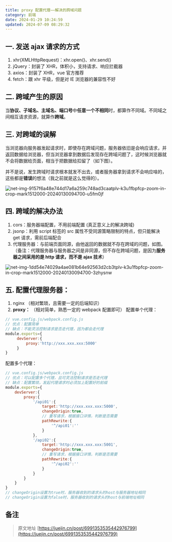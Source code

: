 ```yaml
---
title: proxy 配置代理——解决的跨域问题
category: 前端
date: 2024-01-29 10:24:59
updated: 2024-07-09 08:29:32
---
```

## 一. 发送 ajax 请求的方式

1. xhr(XMLHttpRequest)：xhr.open()、xhr.send()
2. jQuery：封装了 XHR，体积小，支持请求、响应拦截器
3. axios：封装了 XHR，vue 官方推荐
4. fetch：跟 xhr 平级，但是对 IE 浏览器的兼容性不好

## 二. 跨域产生的原因

当**协议、子域名、主域名、端口号**中**任意一个不相同**时，都算作不同域。不同域之间相互请求资源，就算作**跨域**。

## 三. 对跨域的误解

当浏览器向服务器发起请求时，即使存在跨域问题，服务器依旧是会响应请求，并返回数据给浏览器，但当浏览器拿到数据后发现存在跨域问题了，这时候浏览器就不会将数据给页面，相当于把数据给扣留了（如下图）。

并不是说，发生跨域时请求根本就发不出去，或者服务器拿到请求不会响应啥的，这些都是**错误**的想法（我之前就是这么觉得的）。

​![net-img-9157f6a48e744d17a6a259c748ad3caatplv-k3u1fbpfcp-zoom-in-crop-mark1512000-20240130094700-u5fm0jf](https://cdn.jsdelivr.net/gh/bookandmusic/static/image/2024-11/a8b18c876dba81ef6c5be8445910ad6a.webp)​

## 四. 跨域的解决办法

1. cors：服务器端配置，不用前端配置 (真正意义上的解决跨域)
2. jsonp：利用 script 标签的 src 属性不受同源策略限制的特点，但只能解决 get 请求，需前后端配合
3. 代理服务器：与前端页面同源，由他返回的数据就不存在跨域的问题，如图。 （备注：代理服务器与服务器之间是非同源，但不存在跨域问题，是因为**服务器之间采用的是 http 请求，而不是 ajax 技术**）

​![net-img-1dd54e74029a4ae081b64e92563d2cb3tplv-k3u1fbpfcp-zoom-in-crop-mark1512000-20240130094700-3zhysnw](https://cdn.jsdelivr.net/gh/bookandmusic/static/image/2024-11/9f1a9553aa4d7a051531e65208bc05a6.webp)​

## 五. 配置代理服务器：

1. nginx （相对繁琐，且需要一定的后端知识）
2. **proxy：** （相对简单，熟悉一定的 webpack 配置即可） 配置单个代理：

```js
// vue.config.js/webpack.config.js 
// 优点：配置简单 
// 缺点：不能灵活控制请求是否走代理，因为都会走代理 
module.exports={
     devServer:{
         proxy:'http://xxx.xxx.xxx:5000' 
     } 
}
```

配置多个代理：

```js
// vue.config.js/webpack.config.js 
// 优点：可以配置多个代理，且可灵活控制请求是否走代理 
// 缺点：配置繁琐，发起代理请求时必须加上配置好的前缀
module.exports={
    devServer:{
        proxy:{
            '/api01':{
                target:'http://xxx.xxx.xxx:5000',
                changeOrigin:true,
                // 重写请求，根据接口详情，判断是否需要
                pathRewrite:{
                    '^/api01':''
                }
            },
            '/api02':{
                target:'http://xxx.xxx.xxx:5001',
                changeOrigin:true,
                // 重写请求，根据接口详情，判断是否需要
                pathRewrite:{
                    '^/api02':''
                }
            }
        }
    }
}
// changeOrigin设置为true时，服务器收到的请求头的host与服务器地址相同
// changeOrigin设置为false时，服务器收到的请求头的host与前端地址相同
```

## 备注

> 原文地址 [https://juejin.cn/post/6991353535442976799](https://juejin.cn/post/6991353535442976799)
